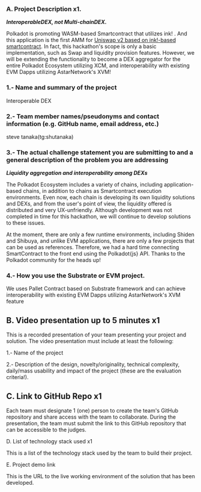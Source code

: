 ### A. Project Description x1.

***InteroperableDEX, not Multi-chainDEX.***

Polkadot is promoting WASM-based Smartcontract that utilizes ink! . And this application is the first AMM for [Uniswap v2 based on ink!-based smartcontract](https://github.com/AstarNetwork/wasm-showcase-dapps/tree/main/uniswap-v2). In fact, this hackathon's scope is only a basic implementation, such as Swap and liquidity provision features. However, we will be extending the functionality to become a DEX aggregator for the entire Polkadot Ecosystem utilizing XCM, and interoperability with existing EVM Dapps utilizing AstarNetwork's XVM!

### 1.- Name and summary of the project
Interoperable DEX

### 2.- Team member names/pseudonyms and contact information (e.g. GitHub name, email address, etc.) 
steve tanaka(tg:shutanaka)

### 3.- The actual challenge statement you are submitting to and a general description of the problem you are addressing

***Liquidity aggregation and interoperability among DEXs***

The Polkadot Ecosystem includes a variety of chains, including application-based chains, in addition to chains as Smartcontract execution environments. Even now, each chain is developing its own liquidity solutions and DEXs, and from the user's point of view, the liquidity offered is distributed and very UX-unfriendly. Although development was not completed in time for this hackathon, we will continue to develop solutions to these issues.

At the moment, there are only a few runtime environments, including Shiden and Shibuya, and unlike EVM applications, there are only a few projects that can be used as references. 
Therefore, we had a hard time connecting SmartContract to the front end using the Polkadot{js} API. 
Thanks to the Polkadot community for the heads up!

### 4.- How you use the Substrate or EVM project.

We uses Pallet Contract based on Substrate framework and can achieve interoperability with existing EVM Dapps utilizing AstarNetwork's XVM feature

## B. Video presentation up to 5 minutes x1

This is a recorded presentation of your team presenting your project and solution. The video presentation must include at least the following:

1.- Name of the project

2.- Description of the design, novelty/originality, technical complexity, daily/mass usability and impact of the project (these are the evaluation criteria!).


## C. Link to GitHub Repo x1

Each team must designate 1 (one) person to create the team's GitHub repository and share access with the team to collaborate. During the presentation, the team must submit the link to this GitHub repository that can be accessible to the judges.


D. List of technology stack used x1

This is a list of the technology stack used by the team to build their project.


E. Project demo link

This is the URL to the live working environment of the solution that has been developed.
